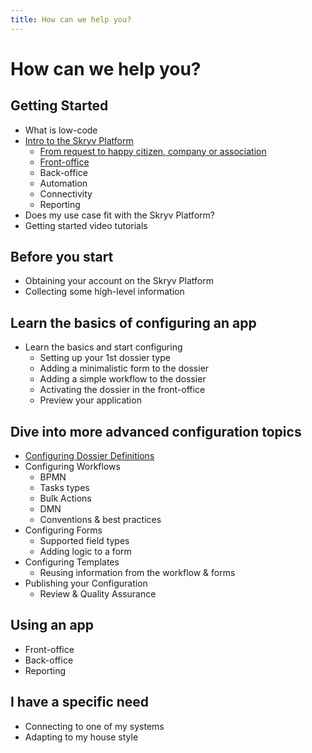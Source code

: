```yaml
---
title: How can we help you?
---
```

# How can we help you?

## Getting Started 
* What is low-code
* [Intro to the Skryv Platform](getting_started/skryv_platform_intro/index.md)
  * [From request to happy citizen, company or association](getting_started/skryv_platform_intro/intro.md)
  * [Front-office](getting_started/skryv_platform_intro/front-office.md)
  * Back-office
  * Automation
  * Connectivity
  * Reporting
* Does my use case fit with the Skryv Platform?
* Getting started video tutorials

## Before you start
* Obtaining your account on the Skryv Platform
* Collecting some high-level information

## Learn the basics of configuring an app
* Learn the basics and start configuring
  * Setting up your 1st dossier type
  * Adding a minimalistic form to the dossier
  * Adding a simple workflow to the dossier
  * Activating the dossier in the front-office
  * Preview your application

## Dive into more advanced configuration topics
* [Configuring Dossier Definitions](advanced_config/dosdefs.md)
* Configuring Workflows
  * BPMN
  * Tasks types
  * Bulk Actions
  * DMN
  * Conventions & best practices
* Configuring Forms
  * Supported field types
  * Adding logic to a form
* Configuring Templates
  * Reusing information from the workflow & forms
* Publishing your Configuration
  * Review & Quality Assurance

## Using an app
* Front-office
* Back-office
* Reporting  

## I have a specific need
* Connecting to one of my systems
* Adapting to my house style